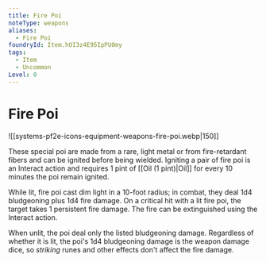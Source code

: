 ```yaml
---
title: Fire Poi
noteType: weapons
aliases:
  - Fire Poi
foundryId: Item.hOI3z4E95IpPU0my
tags:
  - Item
  - Uncommon
Level: 0
---
```


# Fire Poi
![[systems-pf2e-icons-equipment-weapons-fire-poi.webp|150]]

These special poi are made from a rare, light metal or from fire-retardant fibers and can be ignited before being wielded. Igniting a pair of fire poi is an Interact action and requires 1 pint of [[Oil (1 pint)|Oil]] for every 10 minutes the poi remain ignited.

While lit, fire poi cast dim light in a 10-foot radius; in combat, they deal 1d4 bludgeoning plus 1d4 fire damage. On a critical hit with a lit fire poi, the target takes 1 persistent fire damage. The fire can be extinguished using the Interact action.

When unlit, the poi deal only the listed bludgeoning damage. Regardless of whether it is lit, the poi's 1d4 bludgeoning damage is the weapon damage dice, so _striking_ runes and other effects don't affect the fire damage.
